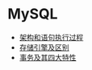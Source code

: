 # MySQL
- [架构和语句执行过程](https://snailclimb.gitee.io/javaguide/#/docs/database/%E4%B8%80%E6%9D%A1sql%E8%AF%AD%E5%8F%A5%E5%9C%A8mysql%E4%B8%AD%E5%A6%82%E4%BD%95%E6%89%A7%E8%A1%8C%E7%9A%84)
- [存储引擎及区别](https://snailclimb.gitee.io/javaguide/#/docs/database/MySQL?id=%e5%ad%98%e5%82%a8%e5%bc%95%e6%93%8e)
- [事务及其四大特性](https://snailclimb.gitee.io/javaguide/#/docs/database/MySQL?id=%e4%bb%80%e4%b9%88%e6%98%af%e4%ba%8b%e5%8a%a1)